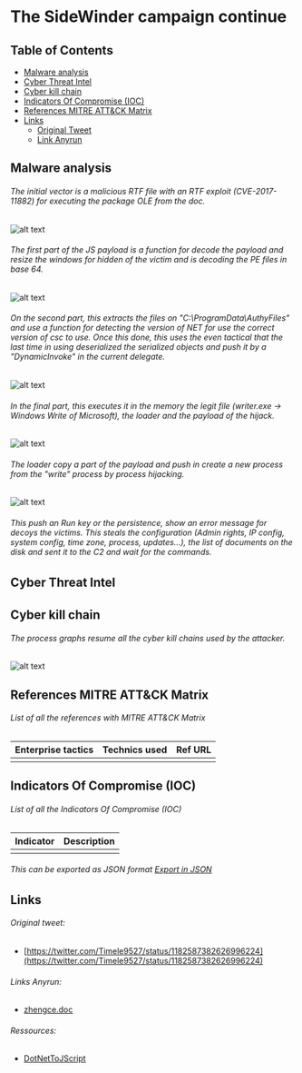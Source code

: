 # The SideWinder campaign continue
## Table of Contents
* [Malware analysis](#Malware-analysis)
* [Cyber Threat Intel](#Cyber-Threat-Intel)
* [Cyber kill chain](#Cyber-kill-chain)
* [Indicators Of Compromise (IOC)](#IOC)
* [References MITRE ATT&CK Matrix](#Ref-MITRE-ATTACK)
* [Links](#Links)
  + [Original Tweet](#Original-Tweet)
  + [Link Anyrun](#Links-Anyrun)

## Malware analysis <a name="Malware-analysis"></a>
###### The initial vector is a malicious RTF file with an RTF exploit (CVE-2017-11882) for executing the package OLE from the doc.
![alt text](https://raw.githubusercontent.com/StrangerealIntel/CyberThreatIntel/master/Indian/APT/SideWinder/11-10-2019/Pictures/October%202019/obj.PNG)
###### The first part of the JS payload is a function for decode the payload and resize the windows for hidden of the victim and is decoding the PE files in base 64.
![alt text](https://raw.githubusercontent.com/StrangerealIntel/CyberThreatIntel/master/Indian/APT/SideWinder/11-10-2019/Pictures/October%202019/jspay1.PNG)
###### On the second part, this extracts the files on "C:\ProgramData\AuthyFiles\" and use a function for detecting the version of NET for use the correct version of csc to use. Once this done, this uses the even tactical that the last time in using deserialized the serialized objects and push it by a "DynamicInvoke" in the current delegate.
![alt text](https://raw.githubusercontent.com/StrangerealIntel/CyberThreatIntel/master/Indian/APT/SideWinder/11-10-2019/Pictures/October%202019/jspay2.PNG)
###### In the final part, this executes it in the memory the legit file (writer.exe -> Windows Write of Microsoft), the loader and the payload of the hijack.
![alt text](https://raw.githubusercontent.com/StrangerealIntel/CyberThreatIntel/master/Indian/APT/SideWinder/11-10-2019/Pictures/October%202019/jspay3.PNG)
###### The loader copy a part of the payload and push in create a new process from the "write" process by process hijacking. 
![alt text](https://raw.githubusercontent.com/StrangerealIntel/CyberThreatIntel/master/Indian/APT/SideWinder/11-10-2019/Pictures/October%202019/dll1.PNG)
###### This push an Run key or the persistence, show an error message for decoys the victims. This steals the configuration (Admin rights, IP config, system config, time zone, process, updates...), the list of documents on the disk and sent it to the C2 and wait for the commands.
## Cyber Threat Intel <a name="Cyber-Threat-Intel"></a>
###### 
## Cyber kill chain <a name="Cyber-kill-chain"></a>
###### The process graphs resume all the cyber kill chains used by the attacker. 
![alt text]()
## References MITRE ATT&CK Matrix <a name="Ref-MITRE-ATTACK"></a>
###### List of all the references with MITRE ATT&CK Matrix

|Enterprise tactics|Technics used|Ref URL|
| :---------------: |:-------------| :------------- |
||||

## Indicators Of Compromise (IOC) <a name="IOC"></a>
###### List of all the Indicators Of Compromise (IOC)
|Indicator|Description|
| ------------- |:-------------:|
|||

###### This can be exported as JSON format [Export in JSON]()	

## Links <a name="Links"></a>
###### Original tweet: 
* [https://twitter.com/Timele9527/status/1182587382626996224](https://twitter.com/Timele9527/status/1182587382626996224) <a name="Original-Tweet"></a>
###### Links Anyrun: <a name="Links-Anyrun"></a>
* [zhengce.doc](https://app.any.run/tasks/7cdd1bfc-f0a3-4dd6-a29c-5ed70a77e76c)
###### Ressources:
* [DotNetToJScript](https://github.com/tyranid/DotNetToJScript)
